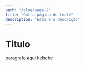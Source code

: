 ```yaml
---
path: "/blog/page-2"
title: "Outra página de teste"
description: "Esta é a descrição"
---
```


# Titulo

paragrafo aqui hehehe